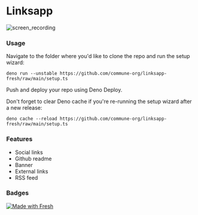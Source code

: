# Linksapp

![screen_recording](https://user-images.githubusercontent.com/19251998/198886868-0bd8affb-8f0c-445b-b31e-0e122697c751.gif)

### Usage

Navigate to the folder where you'd like to clone the repo and run the setup wizard:

```console
deno run --unstable https://github.com/commune-org/linksapp-fresh/raw/main/setup.ts
```

Push and deploy your repo using Deno Deploy.

Don't forget to clear Deno cache if you're re-running the setup wizard after a new release:

```console
deno cache --reload https://github.com/commune-org/linksapp-fresh/raw/main/setup.ts
```

### Features

- Social links
- Github readme
- Banner
- External links
- RSS feed

### Badges

[![Made with Fresh](https://fresh.deno.dev/fresh-badge.svg)](https://fresh.deno.dev)
